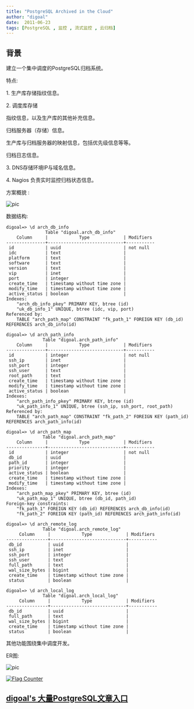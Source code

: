 ```yaml
---
title: "PostgreSQL Archived in the Cloud"
author: "digoal"
date:  2011-06-23
tags: [PostgreSQL , 监控 , 流式监控 , 云归档]
---
```

## 背景                                
建立一个集中调度的PostgreSQL归档系统。  
  
特点:  
  
1\. 生产库存储指纹信息。  
  
2\. 调度库存储  
  
指纹信息，以及生产库的其他补充信息。  
  
归档服务器（存储）信息。  
  
生产库与归档服务器的映射信息，包括优先级信息等等。  
  
归档日志信息。  
  
3\. DNS存储环境IP与域名信息。  
  
4\. Nagios 负责实时监控归档状态信息。  
  
方案概貌 :   
  
![pic](20110623_01_pic_001.jpg)  
  
数据结构:  
  
```  
digoal=> \d arch_db_info  
               Table "digoal.arch_db_info"  
    Column     |            Type             | Modifiers   
---------------+-----------------------------+-----------  
 id            | uuid                        | not null  
 idc           | text                        |   
 platform      | text                        |   
 software      | text                        |   
 version       | text                        |   
 vip           | inet                        |   
 port          | integer                     |   
 create_time   | timestamp without time zone |   
 modify_time   | timestamp without time zone |   
 active_status | boolean                     |   
Indexes:  
    "arch_db_info_pkey" PRIMARY KEY, btree (id)  
    "uk_db_info_1" UNIQUE, btree (idc, vip, port)  
Referenced by:  
    TABLE "arch_path_map" CONSTRAINT "fk_path_1" FOREIGN KEY (db_id) REFERENCES arch_db_info(id)  
  
digoal=> \d arch_path_info  
              Table "digoal.arch_path_info"  
    Column     |            Type             | Modifiers   
---------------+-----------------------------+-----------  
 id            | integer                     | not null  
 ssh_ip        | inet                        |   
 ssh_port      | integer                     |   
 ssh_user      | text                        |   
 root_path     | text                        |   
 create_time   | timestamp without time zone |   
 modify_time   | timestamp without time zone |   
 active_status | boolean                     |   
Indexes:  
    "arch_path_info_pkey" PRIMARY KEY, btree (id)  
    "uk_path_info_1" UNIQUE, btree (ssh_ip, ssh_port, root_path)  
Referenced by:  
    TABLE "arch_path_map" CONSTRAINT "fk_path_2" FOREIGN KEY (path_id) REFERENCES arch_path_info(id)  
  
digoal=> \d arch_path_map  
              Table "digoal.arch_path_map"  
    Column     |            Type             | Modifiers   
---------------+-----------------------------+-----------  
 id            | integer                     | not null  
 db_id         | uuid                        |   
 path_id       | integer                     |   
 priority      | integer                     |   
 active_status | boolean                     |   
 create_time   | timestamp without time zone |   
 modify_time   | timestamp without time zone |   
Indexes:  
    "arch_path_map_pkey" PRIMARY KEY, btree (id)  
    "uk_path_map_1" UNIQUE, btree (db_id, path_id)  
Foreign-key constraints:  
    "fk_path_1" FOREIGN KEY (db_id) REFERENCES arch_db_info(id)  
    "fk_path_2" FOREIGN KEY (path_id) REFERENCES arch_path_info(id)  
  
digoal=> \d arch_remote_log   
              Table "digoal.arch_remote_log"  
     Column     |            Type             | Modifiers   
----------------+-----------------------------+-----------  
 db_id          | uuid                        |   
 ssh_ip         | inet                        |   
 ssh_port       | integer                     |   
 ssh_user       | text                        |   
 full_path      | text                        |   
 wal_size_bytes | bigint                      |   
 create_time    | timestamp without time zone |   
 status         | boolean                     |   
  
digoal=> \d arch_local_log   
              Table "digoal.arch_local_log"  
     Column     |            Type             | Modifiers   
----------------+-----------------------------+-----------  
 db_id          | uuid                        |   
 full_path      | text                        |   
 wal_size_bytes | bigint                      |   
 create_time    | timestamp without time zone |   
 status         | boolean                     |   
```  
  
其他功能围绕集中调度开发。  
  
ER图:  
  
![pic](20110623_01_pic_002.jpg)  
    
                                                                                                  
                                                        
  
<a rel="nofollow" href="http://info.flagcounter.com/h9V1"  ><img src="http://s03.flagcounter.com/count/h9V1/bg_FFFFFF/txt_000000/border_CCCCCC/columns_2/maxflags_12/viewers_0/labels_0/pageviews_0/flags_0/"  alt="Flag Counter"  border="0"  ></a>  
  
  
  
  
  
  
## [digoal's 大量PostgreSQL文章入口](https://github.com/digoal/blog/blob/master/README.md "22709685feb7cab07d30f30387f0a9ae")
  
